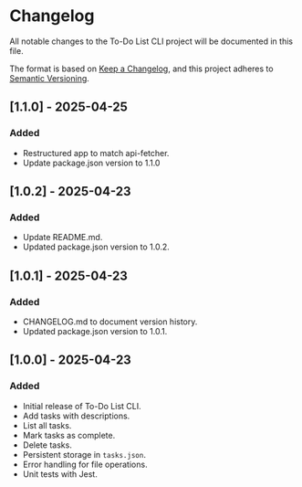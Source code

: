 # Changelog
All notable changes to the To-Do List CLI project will be documented in this file.

The format is based on [Keep a Changelog](https://keepachangelog.com/en/1.0.0/),
and this project adheres to [Semantic Versioning](https://semver.org/spec/v2.0.0.html).

## [1.1.0] - 2025-04-25
### Added
- Restructured app to match api-fetcher.
- Update package.json version to 1.1.0

## [1.0.2] - 2025-04-23
### Added
- Update README.md.
- Updated package.json version to 1.0.2.

## [1.0.1] - 2025-04-23
### Added
- CHANGELOG.md to document version history.
- Updated package.json version to 1.0.1.

## [1.0.0] - 2025-04-23
### Added
- Initial release of To-Do List CLI.
- Add tasks with descriptions.
- List all tasks.
- Mark tasks as complete.
- Delete tasks.
- Persistent storage in `tasks.json`.
- Error handling for file operations.
- Unit tests with Jest.
